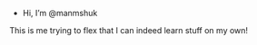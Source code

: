 -  Hi, I’m @manmshuk

This is me trying to flex that I can indeed learn stuff on my own!


<!---
manmshuk/manmshuk is a ✨ special ✨ repository because its `README.md` (this file) appears on your GitHub profile.
You can click the Preview link to take a look at your changes.
--->
